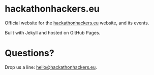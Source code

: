 # hackathonhackers.eu

Official website for the [hackathonhackers.eu](https://hackathonhackers.eu) website, and its events.

Built with Jekyll and hosted on GitHub Pages.

# Questions?
Drop us a line: [hello@hackathonhackers.eu](mailto:hello@hackathonhackers.eu).
